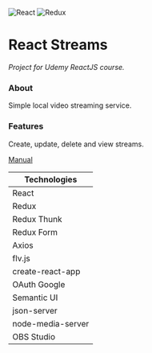 ![React](https://github.com/ermondel/wiki/blob/master/files/icons48b/React48b.png) ![Redux](https://github.com/ermondel/wiki/blob/master/files/icons48b/Redux48b.png)

# React Streams

_Project for Udemy ReactJS course._

### About

Simple local video streaming service.

### Features

Create, update, delete and view streams.

[Manual](https://github.com/ermondel/react-streams/blob/master/manual.md)

| Technologies      |
| ----------------- |
| React             |
| Redux             |
| Redux Thunk       |
| Redux Form        |
| Axios             |
| flv.js            |
| create-react-app  |
| OAuth Google      |
| Semantic UI       |
| json-server       |
| node-media-server |
| OBS Studio        |
